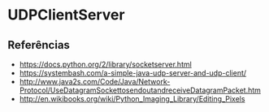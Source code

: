 # UDPClientServer

## Referências
- https://docs.python.org/2/library/socketserver.html
- https://systembash.com/a-simple-java-udp-server-and-udp-client/
- http://www.java2s.com/Code/Java/Network-Protocol/UseDatagramSockettosendoutandreceiveDatagramPacket.htm
- http://en.wikibooks.org/wiki/Python_Imaging_Library/Editing_Pixels
